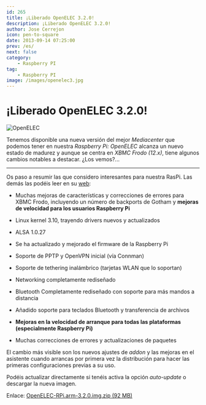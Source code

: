 ```yaml
---
id: 265
title: ¡Liberado OpenELEC 3.2.0!
description: ¡Liberado OpenELEC 3.2.0!
author: Jose Cerrejon
icon: pen-to-square
date: 2013-09-14 07:25:00
prev: /es/
next: false
category:
    - Raspberry PI
tag:
    - Raspberry PI
image: /images/openelec3.jpg
---
```


# ¡Liberado OpenELEC 3.2.0!

![OpenELEC](/images/openelec3.jpg)

Tenemos disponible una nueva versión del mejor _Mediacenter_ que podemos tener en nuestra _Raspberry Pi: OpenELEC_ alcanza un nuevo estado de madurez y aunque se centra en _XBMC Frodo (12.x)_, tiene algunos cambios notables a destacar. ¿Los vemos?...

---

Os paso a resumir las que considero interesantes para nuestra RasPi. Las demás las podéis leer en su [web](https://openelec.tv/news/22-releases/107-openelec-3-2-0-released):

-   Muchas mejoras de características y correcciones de errores para XBMC Frodo, incluyendo un número de backports de Gotham y **mejoras de velocidad para los usuarios Raspberry Pi**

-   Linux kernel 3.10, trayendo drivers nuevos y actualizados

-   ALSA 1.0.27

-   Se ha actualizado y mejorado el firmware de la Raspberry Pi

-   Soporte de PPTP y OpenVPN inicial (vía Connman)

-   Soporte de tethering inalámbrico (tarjetas WLAN que lo soportan)

-   Networking completamente rediseñado

-   Bluetooth Completamente rediseñado con soporte para más mandos a distancia

-   Añadido soporte para teclados Bluetooth y transferencia de archivos

-   **Mejoras en la velocidad de arranque para todas las plataformas (especialmente Raspberry Pi)**

-   Muchas correcciones de errores y actualizaciones de paquetes

El cambio más visible son los nuevos ajustes de _addon_ y las mejoras en el asistente cuando arrancas por primera vez la distribución para hacer las primeras configuraciones previas a su uso.

Podéis actualizar directamente si tenéis activa la opción _auto-update_ o descargar la nueva imagen.

Enlace: [OpenELEC-RPi.arm-3.2.0.img.zip (92 MB)](https://resources.pichimney.com/OpenELEC/official_images/OpenELEC-RPi.arm-3.2.0.img.zip)
